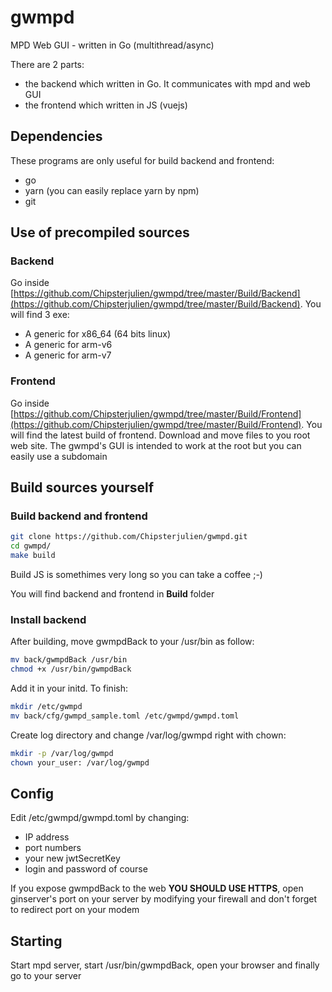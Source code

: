 # gwmpd
MPD Web GUI - written in Go (multithread/async)

There are 2 parts:
* the backend which written in Go. It communicates with mpd and web GUI
* the frontend which written in JS (vuejs)

<!-- __Rest API is now secure with JWT token but you SHOULD use it over https__   -->

## Dependencies
These programs are only useful for build backend and frontend:
* go
* yarn (you can easily replace yarn by npm)
* git

## Use of precompiled sources
### Backend

Go inside [https://github.com/Chipsterjulien/gwmpd/tree/master/Build/Backend](https://github.com/Chipsterjulien/gwmpd/tree/master/Build/Backend). You will find
3 exe:
* A generic for x86_64 (64 bits linux)
* A generic for arm-v6
* A generic for arm-v7

### Frontend

Go inside [https://github.com/Chipsterjulien/gwmpd/tree/master/Build/Frontend](https://github.com/Chipsterjulien/gwmpd/tree/master/Build/Frontend). You will find
the latest build of frontend. Download and move files to you root web site. The gwmpd's GUI is intended to work at the root but you can easily use a subdomain


## Build sources yourself
### Build backend and frontend
```sh
git clone https://github.com/Chipsterjulien/gwmpd.git
cd gwmpd/
make build
```

Build JS is somethimes very long so you can take a coffee ;-)

You will find backend and frontend in **Build** folder

### Install backend
After building, move gwmpdBack to your /usr/bin as follow:
```sh
mv back/gwmpdBack /usr/bin
chmod +x /usr/bin/gwmpdBack
```

Add it in your initd.
To finish:
```sh
mkdir /etc/gwmpd
mv back/cfg/gwmpd_sample.toml /etc/gwmpd/gwmpd.toml
```

Create log directory and change /var/log/gwmpd right with chown:
```sh
mkdir -p /var/log/gwmpd
chown your_user: /var/log/gwmpd
```

## Config
Edit /etc/gwmpd/gwmpd.toml by changing:
* IP address
* port numbers
* your new jwtSecretKey
* login and password of course

If you expose gwmpdBack to the web __YOU SHOULD USE HTTPS__, open ginserver's port on your server by modifying your firewall and don't forget to redirect port on your modem

## Starting
Start mpd server, start /usr/bin/gwmpdBack, open your browser and finally go to your server
